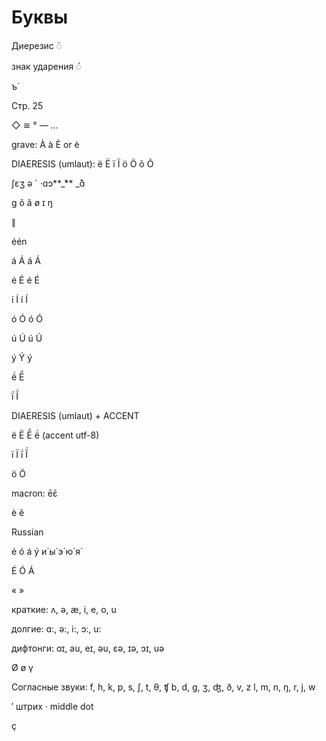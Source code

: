 # Буквы

Диерезис ◌̈

знак ударения ◌́

ъ́

Стр. 25

◇ ≅ ° — …

grave: À à È or è

DIAERESIS \(umlaut\): ë Ë ï Ï ö Ö õ Õ

ʃɛʒ ə ´ ·ɑɔ**\_́** \_̄ɑ̃

ɡ õ ã ø ɪ ŋ

∥

één

á Á á Á

é É é É

í Í í Í

ó Ó ó Ó

ú Ú ú Ú

ý Ý ý

ë́ Ë́

ḯ Ḯ

DIAERESIS \(umlaut\) + ACCENT

ë Ë Ë́ ë́ \(accent utf-8\)

ï Ï ḯ Ḯ

ö Ö

macron: ēɛ̄

è ê

Russian

é ó á ý и́ ы́ э́ ю́ я́

É Ó Á

« »

краткие: ʌ, ə, æ, i, e, o, u

долгие: ɑ:, ə:, i:, ɔ:, u:

дифтонги: ɑɪ, au, eɪ, əu, ɛə, ɪə, ɔɪ, uə

Ø ø γ

Согласные звуки: f, h, k, p, s, ʃ, t, θ, ʧ b, d, g, ʒ, ʤ, ð, v, z l, m, n, ŋ, r, j, w

′ штрих · middle dot

ç





